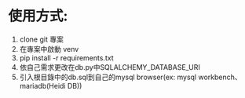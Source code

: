 <h1>使用方式:</h1>
<ol>
    <li>clone git 專案</li>
    <li>在專案中啟動 venv</li>
    <li>pip install -r requirements.txt</li>
    <li>依自己需求更改在db.py中SQLALCHEMY_DATABASE_URI</li>
    <li>引入根目錄中的db.sql到自己的mysql browser(ex: mysql workbench、mariadb(Heidi DB))</li>
</ol>